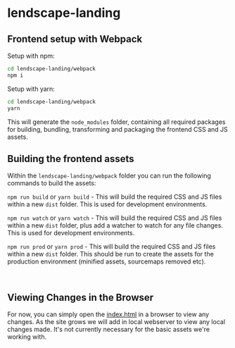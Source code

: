 # lendscape-landing

## Frontend setup with Webpack

Setup with npm:

```bash
cd lendscape-landing/webpack
npm i
```

Setup with yarn:

```bash
cd lendscape-landing/webpack
yarn
```

This will generate the `node_modules` folder, containing all required packages for building, bundling, transforming and packaging the frontend CSS and JS assets.

## Building the frontend assets
Within the `lendscape-landing/webpack` folder you can run the following commands to build the assets:


`npm run build` or `yarn build` - This will build the required CSS and JS files within a new `dist` folder. This is used for development environments.

`npm run watch` or `yarn watch` - This will build the required CSS and JS files within a new `dist` folder, plus add a watcher to watch for any file changes. This is used for development environments.

`npm run prod` or `yarn prod` - This will build the required CSS and JS files within a new `dist` folder. This should be run to create the assets for the production environment (minified assets, sourcemaps removed etc).

<br>

## Viewing Changes in the Browser

For now, you can simply open the [index.html](/lendscape-landing\index.html) in a browser to view any changes. As the site grows we will add in local webserver to view any local changes made. It's not currently necessary for the basic assets we're working with.